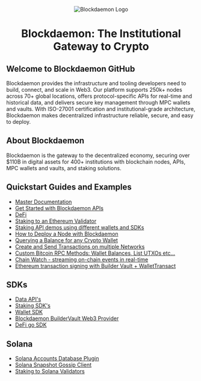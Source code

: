 <p align="center">
<img src="https://storage.googleapis.com/blockdaemon-app-static-images/marketing/PNG/github_banner.png" alt="Blockdaemon Logo">
</p>

<h1 align="center">Blockdaemon: The Institutional Gateway to Crypto</h1>

## Welcome to Blockdaemon GitHub

Blockdaemon provides the infrastructure and tooling developers need to build, connect, and scale in Web3. Our platform supports 250k+ nodes across 70+ global locations, offers protocol-specific APIs for real-time and historical data, and delivers secure key management through MPC wallets and vaults. With ISO-27001 certification and institutional-grade architecture, Blockdaemon makes decentralized infrastructure reliable, secure, and easy to deploy.

## About Blockdaemon

Blockdaemon is the gateway to the decentralized economy, securing over $110B in digital assets for 400+ institutions with blockchain nodes, APIs, MPC wallets and vaults, and staking solutions.

## Quickstart Guides and Examples

- [Master Documentation](https://docs.blockdaemon.com/)
- [Get Started with Blockdaemon APIs](https://docs.blockdaemon.com/docs/quick-start-blockdaemon-api-suite)
- [DeFi](https://github.com/Blockdaemon/defi-api-examples)
- [Staking to an Ethereum Validator](https://docs.blockdaemon.com/docs/staking-api-tutorial-ethereum)
- [Staking API demos using different wallets and SDKs](https://github.com/Blockdaemon/demo-stakingAPI)
- [How to Deploy a Node with Blockdaemon](https://docs.blockdaemon.com/docs/how-to-deploy-a-node)
- [Querying a Balance for any Crypto Wallet](https://docs.blockdaemon.com/reference/getlistofbalancesbyaddress)
- [Create and Send Transactions on multiple Networks](https://docs.blockdaemon.com/reference/introduction-txapi)
- [Custom Bitcoin RPC Methods: Wallet Balances, List UTXOs etc...](https://docs.blockdaemon.com/reference/supported-bitcoin-custom-methods)
- [Chain Watch - streaming on-chain events in real-time](https://github.com/Blockdaemon/demo-event-streaming)
- [Ethereum transaction signing with Builder Vault + WalletTransact](https://github.com/Blockdaemon/demo-buildervault-wallettransact)

## SDKs

- [Data API's](https://gitlab.com/Blockdaemon/ubiquity)
- [Staking SDK's](https://gitlab.com/Blockdaemon/open-source/staking-sdk)
- [Wallet SDK](https://gitlab.com/Blockdaemon/wallet-sdk)
- [Blockdaemon BuilderVault Web3 Provider](https://github.com/Blockdaemon/buildervault-web3-provider)
- [DeFi go SDK](https://github.com/Blockdaemon/defi-api-go-sdk)


## Solana

- [Solana Accounts Database Plugin](https://github.com/Blockdaemon/solana-accountsdb-plugin-kafka)
- [Solana Snapshot Gossip Client](https://github.com/Blockdaemon/agave-snapshot-gossip-client)
- [Staking to Solana Validators](https://docs.blockdaemon.com/docs/staking-api-tutorial)
